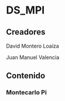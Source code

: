 # DS_MPI

## Creadores

David Montero Loaiza

Juan Manuel Valencia

## Contenido

### Montecarlo Pi
